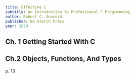 ```yaml
title: Effective C
subtitle: An Introduction to Professional C Programming
author: Robert C. Seacord
publisher: No Starch Press
year: 2020
```

## Ch. 1 Getting Started With C

## Ch.2 Objects, Functions, And Types
p. 13

